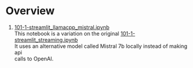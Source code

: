 # Overview

1. [101-1-streamlit_llamacpp_mistral.ipynb](101-1-streamlit_llamacpp_mistral.ipynb)  
This notebook is a variation on the original [101-1-streamlit_streaming.ipynb](../101-1-streamlit_streaming.ipynb)  
It uses an alternative model called Mistral 7b locally instead of making api  
calls to OpenAI.
